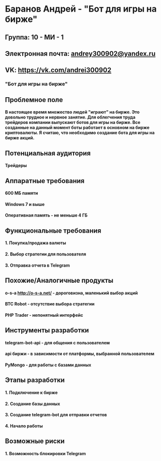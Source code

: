 # Баранов Андрей - "Бот для игры на бирже"
## Группа: 10 - МИ - 1
## Электронная почта: andrey300902@yandex.ru
## VK: https://vk.com/andrei300902
### "Бот для игры на бирже"
## Проблемное поле
#### В настоящее время множество людей "играют" на бирже. Это довольно трудное и нервное занятие. Для облегчения труда трейдеров компании выпускают ботов для игры на бирже. Все созданные на данный момент боты работает в основном на бирже криптовалюты. Я считаю, что необходимо создание бота для игры на бирже акций.
## Потенциальная аудитория
#### Трейдеры
## Аппаратные требования
#### 600 МБ памяти
#### Windows 7 и выше
#### Оперативная память - не меньше 4 ГБ
## Функциональные требования
#### 1. Покупка/продажа валюты
#### 2. Выбор стратегии для пользователя
#### 3. Отправка отчета в Telegram
## Похожие/Аналогичные продукты
#### o-s-a http://o-s-a.net/ - дороговизна, маленький выбор акций
#### BTC Robot - отсутствие выбора стратегии
#### PHP Trader - непонятный интерфейс
## Инструменты разработки
#### telegram-bot-api - для общения с пользователем
#### api биржи - в зависимости от платформы, выбранной пользователем
#### PyMongo - для работы с базами данных
## Этапы разработки
#### 1. Подключение к бирже
#### 2. Создание базы данных
#### 3. Создание telegram-bot для отправки отчетов
#### 4. Начало работы
## Возможные риски
#### 1. Возможность блокировки Telegram
